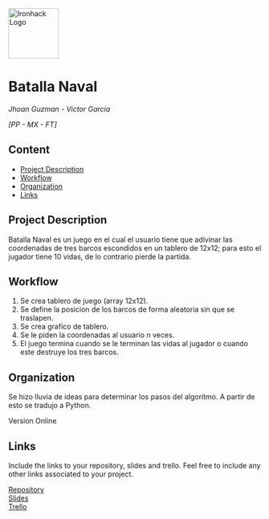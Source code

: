 <img src="https://bit.ly/2VnXWr2" alt="Ironhack Logo" width="100"/>

# Batalla Naval
*Jhoan Guzman - Victor Garcia*

*[PP - MX - FT]*

## Content
- [Project Description](#project-description)
- [Workflow](#workflow)
- [Organization](#organization)
- [Links](#links)

<a name="project-description"></a>

## Project Description
Batalla Naval es un juego en el cual el usuario tiene que adivinar las coordenadas de tres barcos escondidos en un tablero de 12x12; para esto el jugador tiene 10 vidas, de lo contrario pierde la partida.  

<a name="workflow"></a>

## Workflow
1. Se crea tablero de juego (array 12x12).
2. Se define la posicion de los barcos de forma aleatoria sin que se traslapen.
3. Se crea grafico de tablero.
4. Se le piden la coordenadas al usuario n veces.
5. El juego termina cuando se le terminan las vidas al jugador o cuando este destruye los tres barcos. 

<a name="organization"></a>

## Organization
Se hizo lluvia de ideas para determinar los pasos del algoritmo. A partir de esto se tradujo a Python.


<a name="https://Batalla-Naval.victor1234567.repl.run">Version Online</a>

## Links
Include the links to your repository, slides and trello. Feel free to include any other links associated to your project. 

[Repository](https://github.com/)  
[Slides](https://slides.com/)  
[Trello](https://trello.com/en)  